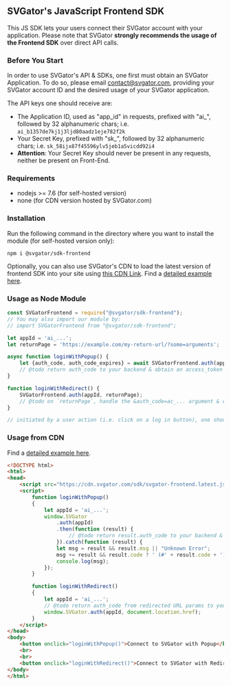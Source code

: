 ## SVGator's JavaScript Frontend SDK
This JS SDK lets your users connect their SVGator account with your application. Please note that SVGator **strongly recommends the usage of the Frontend SDK** over direct API calls.

### Before You Start
In order to use SVGator's API & SDKs, one first must obtain an SVGator Application. To do so, please email [contact@svgator.com](mailto:contact@svgator.com?subject=SVGator%20Application%20Request&body=Dear%20Support%2C%0D%0A%0D%0AMy%20name%20is%20%5BJOHN%2FJANE%20DOE%5D%20from%20%5BCOMPANY%2C%20INC.%5D.%0D%0APlease%20add%20an%20SVGator%20application%20to%20my%20account%20of%20%5BEMAIL%40COMPANY.COM%5D%2C%20in%20order%20to%20offer%20my%20users%20to%20connect%20their%20SVGator%20accounts%20with%20my%20software.), providing your SVGator account ID and the desired usage of your SVGator application.

The API keys one should receive are:
- The Application ID, used as "app_id" in requests, prefixed with "ai_", followed by 32 alphanumeric chars; i.e. `ai_b1357de7kj1j3ljd80aadz1eje782f2k`  
- Your Secret Key, prefixed with "sk_", followed by 32 alphanumeric chars; i.e. `sk_58ijx87f45596ylv5jeb1a5vicdd92i4`
- **Attention**: Your Secret Key should never be present in any requests, neither be present on Front-End. 

### Requirements
- nodejs >= 7.6 (for self-hosted version)
- none (for CDN version hosted by SVGator.com)

### Installation
Run the following command in the directory where you want to install the module (for self-hosted version only):
```
npm i @svgator/sdk-frontend
```
Optionally, you can also use SVGator's CDN to load the latest version of frontend SDK into your site using [this CDN Link](https://cdn.svgator.com/sdk/svgator-frontend.latest.js). Find a [detailed example here](./example.html).

### Usage as Node Module
```js
const SVGatorFrontend = require("@svgator/sdk-frontend");
// You may also import our module by:
// import SVGatorFrontend from "@svgator/sdk-frontend";

let appId = 'ai_...';
let returnPage = 'https://example.com/my-return-url/?some=arguments';

async function loginWithPopup() {
    let {auth_code, auth_code_expires} = await SVGatorFrontend.auth(appId);
    // @todo return auth_code to your backend & obtain an access_token with it
}

function loginWithRedirect() {
    SVGatorFrontend.auth(appId, returnPage);
    // @todo on `returnPage`, handle the &auth_code=ac_... argument & obtain an access_token using it
}

// initiated by a user action (i.e. click on a log in button), one should call loginWithPopup() OR loginWithRedirect(), mapped to a 
```

### Usage from CDN
Find a [detailed example here](./example.html).

```html
<!DOCTYPE html>
<html>
<head>
    <script src="https://cdn.svgator.com/sdk/svgator-frontend.latest.js"></script>
    <script>
        function loginWithPopup()
        {
            let appId = 'ai_...';
            window.SVGator
                .auth(appId)
                .then(function (result) {
                    // @todo return result.auth_code to your backend & obtain an access_token with it
                }).catch(function (result) {
                let msg = result && result.msg || "Unknown Error";
                msg += result && result.code ? ' (#' + result.code + ')' : '';
                console.log(msg);
            });
        }

        function loginWithRedirect()
        {
            let appId = 'ai_...';
            // @todo return auth_code from redirected URL params to your backend & obtain an access_token with it
            window.SVGator.auth(appId, document.location.href);
        }
    </script>
</head>
<body>
    <button onclick="loginWithPopup()">Connect to SVGator with Popup</button>
    <br>
    <br>
    <button onclick="loginWithRedirect()">Connect to SVGator with Redirect</button>    
</body>
</html>
```
